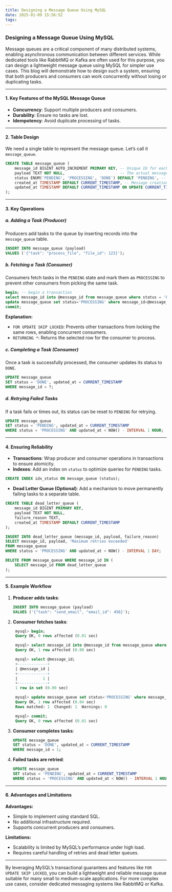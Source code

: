 ```yaml
---
title: Designing a Message Queue Using MySQL
date: 2025-01-09 15:56:52
tags:
---
```

### Designing a Message Queue Using MySQL

Message queues are a critical component of many distributed systems, enabling asynchronous communication between different services. While dedicated tools like RabbitMQ or Kafka are often used for this purpose, you can design a lightweight message queue using MySQL for simpler use cases. This blog will demonstrate how to design such a system, ensuring that both producers and consumers can work concurrently without losing or duplicating tasks.

<!-- more -->
---

#### 1. Key Features of the MySQL Message Queue

- **Concurrency**: Support multiple producers and consumers.
- **Durability**: Ensure no tasks are lost.
- **Idempotency**: Avoid duplicate processing of tasks.

---

#### 2. Table Design

We need a single table to represent the message queue. Let’s call it `message_queue`.

```sql
CREATE TABLE message_queue (
    message_id BIGINT AUTO_INCREMENT PRIMARY KEY, -- Unique ID for each message
    payload TEXT NOT NULL,                        -- The actual message content
    status ENUM('PENDING', 'PROCESSING', 'DONE') DEFAULT 'PENDING', -- Task state
    created_at TIMESTAMP DEFAULT CURRENT_TIMESTAMP, -- Message creation timestamp
    updated_at TIMESTAMP DEFAULT CURRENT_TIMESTAMP ON UPDATE CURRENT_TIMESTAMP -- Last update timestamp
);
```

---

#### 3. Key Operations

##### **a. Adding a Task (Producer)**
Producers add tasks to the queue by inserting records into the `message_queue` table.

```sql
INSERT INTO message_queue (payload)
VALUES ('{"task": "process_file", "file_id": 123}');
```

##### **b. Fetching a Task (Consumer)**
Consumers fetch tasks in the `PENDING` state and mark them as `PROCESSING` to prevent other consumers from picking the same task.

```sql
begin; -- begin a transaction
select message_id into @message_id from message_queue where status = 'PENDING' limit 1 for update skip locked; -- pick a pending task id.
update message_queue set status='PROCESSING' where message_id=@message_id limit 1; -- update it to processing
commit;
```

**Explanation:**
- `FOR UPDATE SKIP LOCKED`: Prevents other transactions from locking the same rows, enabling concurrent consumers.
- `RETURNING *`: Returns the selected row for the consumer to process.

##### **c. Completing a Task (Consumer)**
Once a task is successfully processed, the consumer updates its status to `DONE`.

```sql
UPDATE message_queue
SET status = 'DONE', updated_at = CURRENT_TIMESTAMP
WHERE message_id = ?;
```

##### **d. Retrying Failed Tasks**
If a task fails or times out, its status can be reset to `PENDING` for retrying.

```sql
UPDATE message_queue
SET status = 'PENDING', updated_at = CURRENT_TIMESTAMP
WHERE status = 'PROCESSING' AND updated_at < NOW() - INTERVAL 1 HOUR;
```

---

#### 4. Ensuring Reliability

- **Transactions**: Wrap producer and consumer operations in transactions to ensure atomicity.
- **Indexes**: Add an index on `status` to optimize queries for `PENDING` tasks.

```sql
CREATE INDEX idx_status ON message_queue (status);
```

- **Dead Letter Queue (Optional)**: Add a mechanism to move permanently failing tasks to a separate table.

```sql
CREATE TABLE dead_letter_queue (
    message_id BIGINT PRIMARY KEY,
    payload TEXT NOT NULL,
    failure_reason TEXT,
    created_at TIMESTAMP DEFAULT CURRENT_TIMESTAMP
);

INSERT INTO dead_letter_queue (message_id, payload, failure_reason)
SELECT message_id, payload, 'Maximum retries exceeded'
FROM message_queue
WHERE status = 'PROCESSING' AND updated_at < NOW() - INTERVAL 1 DAY;

DELETE FROM message_queue WHERE message_id IN (
    SELECT message_id FROM dead_letter_queue
);
```

---

#### 5. Example Workflow

1. **Producer adds tasks**:
   ```sql
   INSERT INTO message_queue (payload)
   VALUES ('{"task": "send_email", "email_id": 456}');
   ```

2. **Consumer fetches tasks**:
   ```sql
    mysql> begin;
    Query OK, 0 rows affected (0.01 sec)

    mysql> select message_id into @message_id from message_queue where status = 'PENDING' limit 1 for update skip locked;
    Query OK, 1 row affected (0.00 sec)

    mysql> select @message_id;
    +-------------+
    | @message_id |
    +-------------+
    |           1 |
    +-------------+
    1 row in set (0.00 sec)

    mysql> update message_queue set status='PROCESSING' where message_id=@message_id limit 1;
    Query OK, 1 row affected (0.04 sec)
    Rows matched: 1  Changed: 1  Warnings: 0

    mysql> commit;
    Query OK, 0 rows affected (0.01 sec)

   ```

3. **Consumer completes tasks**:
   ```sql
   UPDATE message_queue
   SET status = 'DONE', updated_at = CURRENT_TIMESTAMP
   WHERE message_id = 1;
   ```

4. **Failed tasks are retried**:
   ```sql
   UPDATE message_queue
   SET status = 'PENDING', updated_at = CURRENT_TIMESTAMP
   WHERE status = 'PROCESSING' AND updated_at < NOW() - INTERVAL 1 HOUR;
   ```

---

#### 6. Advantages and Limitations

**Advantages:**
- Simple to implement using standard SQL.
- No additional infrastructure required.
- Supports concurrent producers and consumers.

**Limitations:**
- Scalability is limited by MySQL’s performance under high load.
- Requires careful handling of retries and dead letter queues.

---

By leveraging MySQL’s transactional guarantees and features like `FOR UPDATE SKIP LOCKED`, you can build a lightweight and reliable message queue suitable for many small to medium-scale applications. For more complex use cases, consider dedicated messaging systems like RabbitMQ or Kafka.

